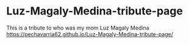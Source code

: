 # Luz-Magaly-Medina-tribute-page
This is a tribute to who was my mom Luz Magaly Medina
https://pechavarria62.github.io/Luz-Magaly-Medina-tribute-page/
